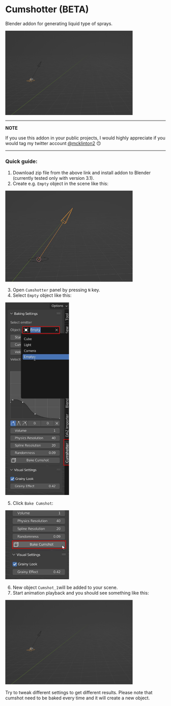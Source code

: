 # Cumshotter (BETA)
Blender addon for generating liquid type of sprays. 

<img src="https://github.com/McKlinton2/cumshotter/blob/main/images/4.gif" width="400">

 ---
**NOTE**

If you use this addon in your public projects, I would highly appreciate if you would tag my twitter account [@mcklinton2](https://twitter.com/mcklinton2) :upside_down_face:

---

 
### Quick guide:
1. Download zip file from the above link and install addon to Blender (currently tested only with version 3.1).
2. Create e.g. `Empty` object in the scene like this:
<img src="https://github.com/McKlinton2/cumshotter/blob/main/images/1.jpg" width="400">

3. Open `Cumshotter` panel by pressing `N` key.
4. Select `Empty` object like this:
<img src="https://github.com/McKlinton2/cumshotter/blob/main/images/2.jpg" width="200">

5. Click `Bake Cumshot`:
<img src="https://github.com/McKlinton2/cumshotter/blob/main/images/3.jpg" width="200">

6. New object `Cumshot_1`will be added to your scene.
7. Start animation playback and you should see something like this:
<img src="https://github.com/McKlinton2/cumshotter/blob/main/images/4.gif" width="400">

Try to tweak different settings to get different results. Please note that cumshot need to be baked every time and it will create a new object.
